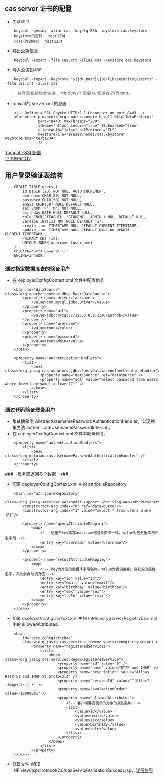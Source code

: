 ## cas server 证书的配置

+ 生成证书
```
	keytool -genkey -alias cas -keyalg RSA -keystore cas.keystore
	keystore的密码： test1234
	<cas>的键密码： test1234
```

+ 导出公钥信息
```
	keytool -export -file cas.crt -alias cas -keystore cas.keystore
```

+ 导入公钥到JRE
```
	keytool -import -keystore "${jdk_path}\jre\lib\security\cacerts" --file cas.crt -alias cas
```
> 执行需要管理者权限，Windows下需要以 管理者 运行cmd。

+ tomcat的 server.xml 的配置
```
	<!-- Define a SSL Coyote HTTP/1.1 Connector on port 8443 -->
	<Connector protocol="org.apache.coyote.http11.Http11NioProtocol"
	           port="8443" maxThreads="200"
	           scheme="https" secure="true" SSLEnabled="true"
	           clientAuth="false" sslProtocol="TLS"
	           keystoreFile="${user.home}/cas.keystore" keystorePass="test1234"
	           />
```

[Tomcat下SSL配置](https://tomcat.apache.org/tomcat-9.0-doc/ssl-howto.html#Prepare_the_Certificate_Keystore)  
[证书制作过程](http://steven-wiki.readthedocs.io/en/latest/security/cas-tomcat/)



## 用户登录验证表结构 ##    
```
    CREATE TABLE users (
        id BIGINT(20) NOT NULL AUTO_INCREMENT,
        username CHAR(50) NOT NULL,
        password CHAR(50) NOT NULL,
        email CHAR(50) NULL DEFAULT NULL,
        sex ENUM('F','M') NOT NULL,
        birthday DATE NULL DEFAULT NULL,
        role ENUM('TEACHER','STUDENT','ADMIN') NULL DEFAULT NULL,
        version INT(11) NOT NULL DEFAULT '1',
        create_time TIMESTAMP NULL DEFAULT CURRENT_TIMESTAMP,
        update_time TIMESTAMP NULL DEFAULT NULL ON UPDATE CURRENT_TIMESTAMP,
        PRIMARY KEY (id),
        UNIQUE INDEX username (username)
    )
    COLLATE='utf8_general_ci'
    ENGINE=InnoDB;
```

### 通过指定数据库表的验证用户 ###
+ 在 deployerConfigContext.xml 文件中配置信息

```
    <bean id="dataSource" class="org.apache.commons.dbcp.BasicDataSource">
        <property name="driverClassName">
            <value>com.mysql.jdbc.Driver</value>
        </property>
        <property name="url">
            <value>jdbc:mysql://127.0.0.1:3306/authdb</value>
        </property>
        <property name="username">
            <value>root</value>
        </property>
        <property name="password">
            <value>rootadmin</value>
        </property>
    </bean>

    <property name="authenticationHandlers">
        <list>
            <bean class="org.jasig.cas.adaptors.jdbc.QueryDatabaseAuthenticationHandler">
                <property name="dataSource" ref="dataSource" />
                <property name="sql" value="select password from users where lower(username) = lower(?)" />
            </bean>
        </list>
    </property>
```

### 通过代码验证登录用户 ###
+ 集成抽象类 AbstractUsernamePasswordAuthenticationHandler，实现抽象方法 authenticateUsernamePasswordInternal 。  
+ 在 deployerConfigContext.xml 文件中配置信息。
```
    <property name="authenticationHandlers">
        <list>
            <bean class="com.dotuian.cas.UsernamePasswordAuthenticationHandler" />
        </list>
    </property>
```

###　服务器返回多个数据　###
+ 配置 deployerConfigContext.xml 中的 attributeRepository

```
    <bean id="attributeRepository"
        class="org.jasig.services.persondir.support.jdbc.SingleRowJdbcPersonAttributeDao">
        <constructor-arg index="0" ref="dataSource"/>
        <constructor-arg index="1" value="select * from users where {0}"/>
        
        <property name="queryAttributeMapping">
            <map>
                <!-- 这里的key需写username和登录页面一致，value对应数据库用户名字段 -->  
                <entry key="username" value="username"/>  
            </map>
        </property>

        <property name="resultAttributeMapping">
            <map>
                <!-- key为对应的数据库字段名称，value为提供给客户端获取的属性名字，系统会自动填充值 -->
                <entry key="id" value="id"/>
                <entry key="email" value="email"/>
                <entry key="birthday" value="birthday"/>
                <entry key="sex" value="sex"/>
                <entry key="role" value="role"/>
            </map>
        </property>
    </bean>
```
    
+ 配置 deployerConfigContext.xml 中的 InMemoryServiceRegistryDaoImpl 中的 allowedAttributes。
```
    <bean
        id="serviceRegistryDao"
        class="org.jasig.cas.services.InMemoryServiceRegistryDaoImpl">
            <property name="registeredServices">
                <list>
                    <bean class="org.jasig.cas.services.RegexRegisteredService">
                        <property name="id" value="0" />
                        <property name="name" value="HTTP and IMAP" />
                        <property name="description" value="Allows HTTP(S) and IMAP(S) protocols" />
                        <property name="serviceId" value="^(https?|imaps?)://.*" />
                        <property name="evaluationOrder" value="10000001" />
                        <property name="allowedAttributes">
                            <!-- 客户端需要使用的对象的属性名称 -->
                            <list>
                                <value>id</value>
                                <value>email</value>
                                <value>sex</value>
                                <value>birthday</value>
                                <value>role</value>
                            </list>
                        </property>
                    </bean>
                </list>
            </property>
    </bean>
```

+ 修改文件 WEB-INF/view/jsp/protocol/2.0/casServiceValidationSuccess.jsp，[详细参照](https://github.com/dotuian/cas-sample/blob/master/cas-server-overlay-sample/src/main/webapp/WEB-INF/view/jsp/protocol/2.0/casServiceValidationSuccess.jsp)
 
